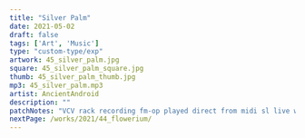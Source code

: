 ```yaml
---
title: "Silver Palm"
date: 2021-05-02
draft: false
tags: ['Art', 'Music']
type: "custom-type/exp"
artwork: 45_silver_palm.jpg
square: 45_silver_palm_square.jpg
thumb: 45_silver_palm_thumb.jpg
mp3: 45_silver_palm.mp3
artist: AncientAndroid
description: ""
patchNotes: "VCV rack recording fm-op played direct from midi sl live with polyphony 2 menaing every note is overlapped with one previos note."
nextPage: /works/2021/44_flowerium/
---
```


